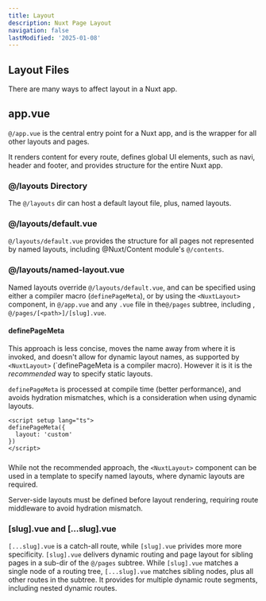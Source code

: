```yaml
---
title: Layout
description: Nuxt Page Layout
navigation: false 
lastModified: '2025-01-08'
---
```


## Layout Files

There are many ways to affect layout in a Nuxt app.

## app.vue

`@/app.vue` is the central entry point for a Nuxt app, and is the wrapper for all other layouts and pages.

It renders content for every route, defines global UI elements, such as navi, header and footer, and provides structure for the entire Nuxt app.

### @/layouts Directory

The `@/layouts` dir can host a default layout file, plus, named layouts.

### @/layouts/default.vue

`@/layouts/default.vue` provides the structure for all pages not represented by named layouts, including @Nuxt/Content module's `@/contents`.

### @/layouts/named-layout.vue

Named layouts override `@/layouts/default.vue`, and can be specified using either a compiler macro (`definePageMeta`), or by using the `<NuxtLayout>` component, in `@/app.vue` and any `.vue` file in the`@/pages` subtree, including , `@/pages/[<path>]/[slug].vue`.

#### definePageMeta

This approach is less concise, moves the name away from where it is invoked, and doesn't allow for dynamic layout names, as supported by `<NuxtLayout>` (`definePageMeta is a compiler macro).  However it is it is the <em>recommended</em> way to specify static layouts.

`definePageMeta` is processed at compile time (better performance), and avoids hydration mismatches, which is a consideration when using dynamic layouts.

```vue
<script setup lang="ts">
definePageMeta({
  layout: 'custom'
})
</script>
```

### <NuxtLayout>

While not the recommended approach, the `<NuxtLayout>` component can be used in a template to specify named layouts, where dynamic layouts are required.

Server-side layouts must be defined before layout rendering, requiring route middleware to avoid hydration mismatch.

### [slug].vue and [...slug].vue

`[...slug].vue` is a catch-all route, while `[slug].vue` privides more more specificity.  `[slug].vue` delivers dynamic routing and page layout for sibling pages in a sub-dir of the `@/pages` subtree.   While `[slug].vue` matches a single node of a routing tree, `[...slug].vue` matches sibling nodes, plus all other routes in the subtree.  It provides for multiple dynamic route segments, including nested dynamic routes.
